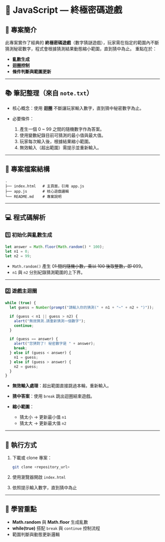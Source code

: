 # 🎯 JavaScript — 終極密碼遊戲

## 📌 專案簡介

此專案實作了經典的 **終極密碼遊戲**（數字猜謎遊戲），玩家需在指定的範圍內不斷猜測秘密數字，程式會根據猜測結果動態縮小範圍，直到猜中為止。
重點在於：

- **亂數生成**
- **迴圈控制**
- **條件判斷與範圍更新**

---

## 📚 筆記整理（來自 `note.txt`）

- 核心概念：使用 **迴圈** 不斷讓玩家輸入數字，直到猜中秘密數字為止。
- 必要條件：

  1. 產生一個 0 \~ 99 之間的隨機數字作為答案。
  2. 使用變數紀錄目前可猜測的最小值與最大值。
  3. 玩家每次輸入後，根據結果縮小範圍。
  4. 無效輸入（超出範圍）需提示並重新輸入。

---

## 📂 專案檔案結構

```
.
├── index.html   # 主頁面，引用 app.js
├── app.js       # 核心遊戲邏輯
└── README.md    # 專案說明
```

---

## 💻 程式碼解析

### 1️⃣ 初始化與亂數生成

```javascript
let answer = Math.floor(Math.random() * 100);
let n1 = 0;
let n2 = 99;
```

- `Math.random()` 產生 0~~1 間的隨機小數，乘以 100 後取整數，即 0~~99。
- `n1` 與 `n2` 分別紀錄猜測範圍的上下界。

---

### 2️⃣ 遊戲主迴圈

```javascript
while (true) {
  let guess = Number(prompt("請輸入你的猜測(" + n1 + "~" + n2 + ")"));

  if (guess < n1 || guess > n2) {
    alert("無效猜測.請重新猜測一個數字");
    continue;
  }

  if (guess == answer) {
    alert("您猜對了! 秘密數字是 " + answer);
    break;
  } else if (guess < answer) {
    n1 = guess;
  } else if (guess > answer) {
    n2 = guess;
  }
}
```

- **無效輸入處理**：超出範圍直接跳過本輪，重新輸入。
- **猜中答案**：使用 `break` 跳出迴圈結束遊戲。
- **縮小範圍**：

  - 猜太小 → 更新最小值 `n1`
  - 猜太大 → 更新最大值 `n2`

---

## 🚀 執行方式

1. 下載或 clone 專案：

   ```bash
   git clone <repository_url>
   ```

2. 使用瀏覽器開啟 `index.html`
3. 依照提示輸入數字，直到猜中為止

---

## 🎯 學習重點

- **Math.random** 與 **Math.floor** 生成亂數
- **while(true)** 搭配 `break` 與 `continue` 控制流程
- 範圍判斷與動態更新邏輯
